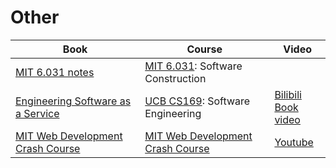 # Other

<table class="centered">
    <thead>
        <tr>
            <th>Book</th>
            <th>Course</th>
            <th>Video</th>
        </tr>
    </thead>
    <tbody>
        <tr>
            <td>
                <a href="http://web.mit.edu/6.031/" target="_blank" class="recommend">MIT 6.031 notes</a>
            </td>
            <td>
                <a href="http://web.mit.edu/6.031/" target="_blank" class="recommend">MIT 6.031</a>: Software Construction
            </td>
            <td></td>
        </tr>
        <tr>
            <td>
                <a href="https://saasbook.info/" target="_blank" class="recommend">Engineering Software as a Service</a>
            </td>
            <td>
                <a href="https://saasbook.info/" target="_blank" class="recommend">UCB CS169</a>: Software Engineering
            </td>
            <td>
                <a href="https://www.bilibili.com/video/BV1VJ41197Nq/?share_source=copy_web&vd_source=bf4fe3323c05e39053acae4ea726b03a" target="_blank">Bilibili</a><br>
                <a href="https://saasbook.info/" target="_blank">Book video</a>
            </td>
        </tr>
        <tr>
            <td>
                <a href="https://weblab.mit.edu/" target="_blank" class="recommend">MIT Web Development Crash Course</a>
            </td>
            <td>
                <a href="https://weblab.mit.edu/" target="_blank" class="recommend">MIT Web Development Crash Course</a>
            </td>
            <td>
                <a href="https://youtube.com/playlist?list=PLVAxjdyIU8_zUqQgyA2u1kaw_rFQrLC51&si=Y7Xs4qfx3MUydHS8" target="_blank" class="recommend">Youtube</a>
            </td>
        </tr>
    </tbody>
</table>